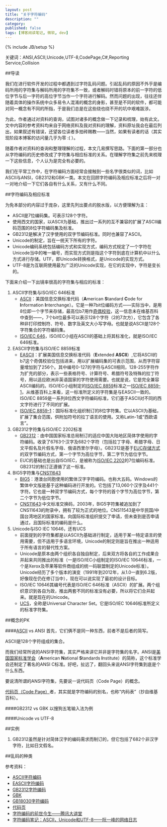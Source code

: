```yaml
---
layout: post
title: "关于字符编码"
description: ""
category: 
published: false
tags: [博客阅读笔记, 微软, dev]
---
```

{% include JB/setup %}

关键词：ANSI,ASCII,Unicode,UTF-8,CodePage,C#,Reporting Service,Collision

##导读

我们在进行软件开发的过程中都遇到过字符乱码问题。引起乱码的原因不外乎是编码所用的字符集与解码所用的字符集不一致，或者解码时错将原本的前一字符的低位字节与后一字符的高位字节当作一个字符进行解码。然而问题的出现，往往还伴随着具体的操作系统中众多易令人混淆的概念的身影，甚至是不同的软件，都可能对同一概念有不同的所指，于是我们总是在这些绕也绕不开的坑中艰难跋涉。

为此，作者通过对资料的查询，试图对诸多的概念做一下记录和梳理，始有此文。文中内容的参考资料均来自于网络资料及我对资料的理解，资料原址我会在最后列出，如果叙述有错误，还望各位读者多拍砖赐教——当然，如果有读者的话（其实现阶段本博客的访问量几乎为零 :( ）。

随着作者对资料的查询和整理理解的过程，本文几易撰写思路。下面的第一部分也从字符编码的历史修改成了字符集与相应标准的关系。在理解字符集之前先来梳理一下这些信息，个人认为是完全有必要的。

我们在平常工作中，在字符编码方面经常会接触到一些名字很类似的词，比如ASCII与ANSI，GB2312和GBK一类。本文在回顾字符编码及相应标准之后将一对一对地介绍一下它们各自有什么关系，又有什么不同。

##字符编码及相应标准

为免本部分的内容过于庞杂，这里先列出要点的脱水版，以方便理解为主：

* ASCII是7位编码集。可表示128个字符。
* 使用西文的国家，以ASCII为基础，推出过一系列的互不兼容的扩展了ASCII编码范围的8位字符编码集及标准。
* GB2312是解决了汉字使用的双字节编码标准。同时也兼容了ASCII。
* Unicode的制定，旨在一统天下所有的字符。
* Unicode编码系统包括编码方式和实现方式，编码方式规定了一个字符在Unicode当中的唯一编号，而实现方式则是指这个字符到底在计算机中以什么方式进行存储。UTF，即Unicode转换格式，是Unicode的实现方式。
* UTF-8是为互联网使用最为广泛的Unicode实现，在它的实现中，字符是变长的。 

下面来介绍一下出镜率很高的字符集与相应的标准：

1. ASCII字符集与ISO/IEC 646标准
   * [ASCII](http://zh.wikipedia.org/wiki/ASCII)：美国信息交换标准代码（**A**merican **S**tandard **C**ode for **I**nformation **I**nterchange）。它是一种7bit位编码方式——实际当中，是用8位即一个字节来存储，最高位b7用作[奇偶校验](http://zh.wikipedia.org/zh-cn/%E5%A5%87%E5%81%B6%E6%A0%A1%E9%AA%8C%E4%BD%8D)，这一信息未在维基百科中查到——，7个bit位最多可以表示128个字符（2的7次方），它包含了各种非打印控制符、符号、数字及英文大小写字母。也就是说ASCII是128个字符集合的字符编码集。
   * [ISO/IEC 646](http://zh.wikipedia.org/wiki/ISO_646)，ISO/IEC小组在ASCII的基础上将其标准化，就是ISO/IEC 646标准。   
2. EASCII字符集与ISO/IEC 8859标准
   * [EASCII](http://zh.wikipedia.org/wiki/EASCII)：扩展美国信息交换标准代码（**E**xtended **ASCII**）,它将ASCII的b7这个奇偶校验位包括进来，用以扩展编码集的可表示范围，从而字符容量增加到了256个。其中编号0-127的字符与ASCII相同，128-255字符作为扩充的部分，表示一些表格符号、计算符号、希腊符号及特殊的拉丁符号，用以适应欧洲非英语国家的字符使用需要。也就是说，它是完全兼容ASCII编码的。ISO/IEC小组制定的[ISO/IEC 8859](http://zh.wikipedia.org/zh-cn/ISO/IEC_8859)标准之一[ISO/IEC 8859-1](http://zh.wikipedia.org/wiki/ISO/IEC_8859-1)，从维基百科上来看，这一标准所定义的字符集是与EASCII一致的。ISO/IEC 8859是一系列8位西文字符编码标准，它们基于ASCII对不同的西文字符进行了不同的扩展。
   * [ISO/IEC 8859-1](http://zh.wikipedia.org/wiki/ISO/IEC_8859-1)：国际标准化组织制订的8位字符集。它以ASCII为基础，扩展了集合范围，供附加符号的拉丁语言的使用。又称Latin-1或“西欧语言”。
4. GB2312字符集与ISO/IEC 2202标准
   * [GB2312](http://zh.wikipedia.org/wiki/GB_2312)：由中国国家标准总局制订的适应中国大陆地区简体字使用的字符编码。收录了6763个汉字及682个字符（包括拉丁字母、希腊字母、日文平假名及片假名字母、俄语西里尔字母）。GB2312是基于[EUC存储方式](http://zh.wikipedia.org/wiki/EUC)的双字节编码方式，第一个字节为高位字节，第二字节为低位字节。
   * EUC的基础也是出自ISO/IEC，是被称为[ISO/IEC 2202](http://zh.wikipedia.org/wiki/ISO/IEC_2022)的7位编码标准。GB2312的制订正遵循了这一标准。 
5. BIG5字符集与[CNS11643](http://zh.wikipedia.org/wiki/CNS11643)
   * [BIG5](http://zh.wikipedia.org/zh-cn/%E5%A4%A7%E4%BA%94%E7%A2%BC)：港澳台同胞使用的繁体汉字字符编码。也称大五码。Windows的繁体中文版是基于这种编码进行开发的。它包括了13,060个汉字及441个字符。它也是一种双字节编码方式，每个字符的首个字节为高位字节，第二个字节为低位字节。
   * [CNS11643](http://zh.wikipedia.org/wiki/CNS11643):中文标准交换码，2003年，BIG5字符集被追加到了CNS11643的附录中，拥有了较为正式的地位。CNS11543是中华民国/中国台湾地区的国家标准。向国际标准组织提交了申请，但未查到是否申请通过，且国际标准的编码是什么。
6. Unicode与ISO IEC 10646，还有UCS
   * 前面提到的字符集都是以ASCII为基础进行制定，适用于某一特定语言的使用需要，但不适用于多语言环境，Unicode的制定则是旨在推出一种适用于所有语言的替代性方案。
   * Unicode是原本由两个组织各自独自制定，后来双方将各自的工作成果合并起来共同推出的标准（一是ISO/IEC小组制定的ISO/IEC 10646标准，一个是Xerox及苹果等软件商组成的统一码联盟制定的Unicode标准）。Unicode经历了多个版本的演变（1991年到2012年，从1.0一直到6.2版，好像现在仍在修订当中），现在可以说实现了最初的设计目标。
   * ISO/IEC 10646其编号代表是ISO/IEC 646标准（ASCII）的扩展。两个组织意识到各自为政，推出两套不同的标准没有必要，所以将它们合并起来。就是现在的Unicode。
   * [UCS](http://zh.wikipedia.org/wiki/%E9%80%9A%E7%94%A8%E5%AD%97%E7%AC%A6%E9%9B%86)，全称是Universal Character Set。它是ISO/IEC 10646标准所定义的标准字符集。

##概念的PK

####[ASCII](http://zh.wikipedia.org/wiki/ASCII "ASCII") vs ANSI
首先，它们俩不是同一种东西，前者不是后者的简写。

ASCII是128个字符组成的集合。

而我们经常所说的ANSI字符集，其实严格来讲它并非是字符集的名字。ANSI是[美国国家标准学会](http://zh.wikipedia.org/wiki/%E7%BE%8E%E5%9B%BD%E5%9B%BD%E5%AE%B6%E6%A0%87%E5%87%86%E5%8D%8F%E4%BC%9A)（**A**merican **N**ational **S**tandards **I**nstitute）的简称，这个标准学会还制定了著名的ANSI C标准。好吧，扯远了，翻回头来说ANSI字符集到底是个什么东西。

要说清所谓的ANSI字符集，先要说一说代码页（Code Page）的概念。

[代码页（Code Page）](http://zh.wikipedia.org/wiki/%E4%BB%A3%E7%A0%81%E9%A1%B5)者，其实就是字符编码的别名，也称“内码表”（抄自维基百科）。

####GB2312 vs GBK
以搜狗五笔输入法为例

####Unicode vs UTF-8

##实例
1. GB2312虽然是针对简体汉字的编码需求而制订的，但它包括了682个非汉字字符，比如日文假名。

##乱码的种类

参考资料：

* [ASCII字符编码](http://zh.wikipedia.org/wiki/ASCII)
* [EASCII字符编码](http://zh.wikipedia.org/wiki/EASCII)
* [GB2312字符编码](http://zh.wikipedia.org/wiki/GB_2312)
* [GBK]()
* [GB18030字符编码](http://zh.wikipedia.org/wiki/GB_18030)
* [代码页](http://zh.wikipedia.org/wiki/%E4%BB%A3%E7%A0%81%E9%A1%B5)
* [字符编码的前世今生——腾讯大讲堂](http://djt.qq.com/article/view/658?ADTAG=email.InnerAD.weekly.20130902&bsh_bid=281085951)
* [字符编码笔记：ASCII，Unicode和UTF-8——阮一峰的网络日志](http://www.ruanyifeng.com/blog/2007/10/ascii_unicode_and_utf-8.html)